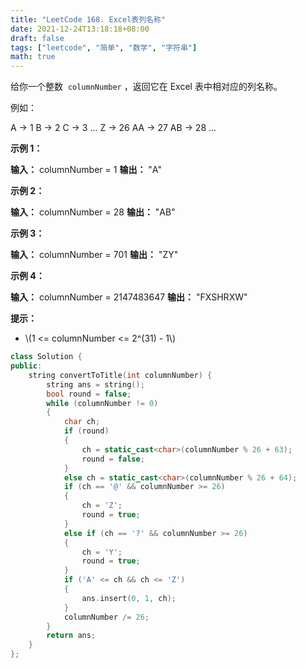 ```yaml
---
title: "LeetCode 168. Excel表列名称"
date: 2021-12-24T13:18:18+08:00
draft: false
tags: ["leetcode", "简单", "数学", "字符串"]
math: true
---
```


给你一个整数  `columnNumber` ，返回它在 Excel 表中相对应的列名称。

例如：

A -> 1
B -> 2
C -> 3
...
Z -> 26
AA -> 27
AB -> 28
...

<!--more-->

**示例 1：**

**输入：** columnNumber = 1
**输出：** "A"

**示例 2：**

**输入：** columnNumber = 28
**输出：** "AB"

**示例 3：**

**输入：** columnNumber = 701
**输出：** "ZY"

**示例 4：**

**输入：** columnNumber = 2147483647
**输出：** "FXSHRXW"

**提示：**

- \\(1 <= columnNumber <= 2^(31) - 1\\)

```cpp
class Solution {
public:
    string convertToTitle(int columnNumber) {
        string ans = string();
        bool round = false;
        while (columnNumber != 0)
        {
            char ch;
            if (round)
            {
                ch = static_cast<char>(columnNumber % 26 + 63);
                round = false;
            }
            else ch = static_cast<char>(columnNumber % 26 + 64);
            if (ch == '@' && columnNumber >= 26)
            {
                ch = 'Z';
                round = true;
            }
            else if (ch == '?' && columnNumber >= 26)
            {
                ch = 'Y';
                round = true;
            }
            if ('A' <= ch && ch <= 'Z')
            {
                ans.insert(0, 1, ch);
            }
            columnNumber /= 26;
        }
        return ans;
    }
};
```

